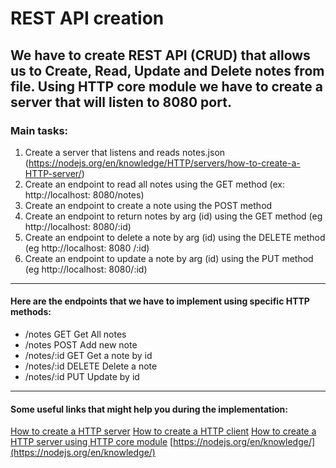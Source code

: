 # REST API creation
We have to create REST API (CRUD) that allows us to Create, Read, Update and Delete notes from file.
Using HTTP core module we have to create a server that will listen to 8080 port.
---
### Main tasks:
1. Create a server that listens and reads notes.json
(https://nodejs.org/en/knowledge/HTTP/servers/how-to-create-a-HTTP-server/)
2. Create an endpoint to read all notes using the GET method (ex: http://localhost: 8080/notes)
3. Create an endpoint to create a note using the POST method
4. Create an endpoint to return notes by arg (id) using the GET method (eg http://localhost: 8080/:id)
5. Create an endpoint to delete a note by arg (id) using the DELETE method (eg http://localhost: 8080 /:id)
6. Create an endpoint to update a note by arg (id) using the PUT method (eg http://localhost: 8080/:id)
---
#### Here are the endpoints that we have to implement using specific HTTP methods:
- /notes GET Get All notes
- /notes POST Add new note
- /notes/:id GET Get a note by id
- /notes/:id DELETE Delete a note
- /notes/:id PUT Update by id
---
#### Some useful links that might help you during the implementation:
[How to create a HTTP server](https://nodejs.org/en/knowledge/HTTP/servers/how-to-create-a-HTTP-server/)
[How to create a HTTP client](https://nodejs.org/en/knowledge/HTTP/clients/how-to-create-a-HTTP-request/)
[How to create a HTTP server using HTTP core module](https://www.digitalocean.com/community/tutorials/how-to-create-a-web-server-in-node-js-with-the-http-module)
[https://nodejs.org/en/knowledge/](https://nodejs.org/en/knowledge/)
